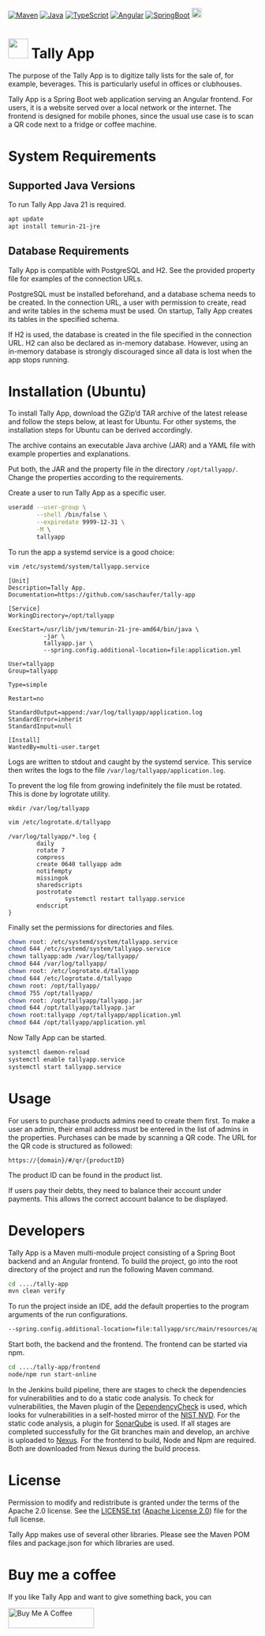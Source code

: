 [![Maven](https://img.shields.io/static/v1?label=Maven&message=4.0.0&color=blue)](https://maven.apache.org/)
[![Java](https://img.shields.io/static/v1?label=Java&message=21&color=red)](https://adoptium.net/de/temurin/releases/?os=linux&arch=any&package=jdk)
[![TypeScript](https://img.shields.io/static/v1?label=TypeScript&message=5.5.4&color=blue)](https://www.typescriptlang.org/)
[![Angular](https://img.shields.io/static/v1?label=Angular&message=18&color=purple)](https://angular.dev/)
[![SpringBoot](https://img.shields.io/static/v1?label=SpringBoot&message=3.3.5&color=green)](https://spring.io/projects/spring-boot)
<a href="https://www.buymeacoffee.com/saschaufer"><img src="https://www.buymeacoffee.com/assets/img/custom_images/orange_img.png" height="20px"></a>

# <img src="./frontend/src/favicon.ico" width="40" height="40"> Tally App

The purpose of the Tally App is to digitize tally lists for the sale of, for example, beverages.
This is particularly useful in offices or clubhouses.

Tally App is a Spring Boot web application serving an Angular frontend.
For users, it is a website served over a local network or the internet.
The frontend is designed for mobile phones, since the usual use case is to scan a QR code next to a fridge or coffee
machine.

# System Requirements

## Supported Java Versions

To run Tally App Java 21 is required.

```bash
apt update
apt install temurin-21-jre
```

## Database Requirements

Tally App is compatible with PostgreSQL and H2.
See the provided property file for examples of the connection URLs.

PostgreSQL must be installed beforehand, and a database schema needs to be created.
In the connection URL, a user with permission to create, read and write tables in the schema must be used.
On startup, Tally App creates its tables in the specified schema.

If H2 is used, the database is created in the file specified in the connection URL.
H2 can also be declared as in-memory database.
However, using an in-memory database is strongly discouraged since all data is lost when the app stops running.

# Installation (Ubuntu)

To install Tally App, download the GZip’d TAR archive of the latest release and follow the steps below, at least for
Ubuntu.
For other systems, the installation steps for Ubuntu can be derived accordingly.

The archive contains an executable Java archive (JAR) and a YAML file with example properties and explanations.

Put both, the JAR and the property file in the directory `/opt/tallyapp/`.
Change the properties according to the requirements.

Create a user to run Tally App as a specific user.

```bash
useradd --user-group \
        --shell /bin/false \
        --expiredate 9999-12-31 \
        -M \
        tallyapp
```

To run the app a systemd service is a good choice:

```bash
vim /etc/systemd/system/tallyapp.service
```

```text
[Unit]
Description=Tally App.
Documentation=https://github.com/saschaufer/tally-app

[Service]
WorkingDirectory=/opt/tallyapp

ExecStart=/usr/lib/jvm/temurin-21-jre-amd64/bin/java \
          -jar \
          tallyapp.jar \
          --spring.config.additional-location=file:application.yml

User=tallyapp
Group=tallyapp

Type=simple

Restart=no

StandardOutput=append:/var/log/tallyapp/application.log
StandardError=inherit
StandardInput=null

[Install]
WantedBy=multi-user.target
```

Logs are written to stdout and caught by the systemd service.
This service then writes the logs to the file `/var/log/tallyapp/application.log`.

To prevent the log file from growing indefinitely the file must be rotated.
This is done by logrotate utility.

```
mkdir /var/log/tallyapp
```

```bash
vim /etc/logrotate.d/tallyapp
```

```text
/var/log/tallyapp/*.log {
        daily
        rotate 7
        compress
        create 0640 tallyapp adm
        notifempty
        missingok
        sharedscripts
        postrotate
                systemctl restart tallyapp.service
        endscript
}
```

Finally set the permissions for directories and files.

```bash
chown root: /etc/systemd/system/tallyapp.service
chmod 644 /etc/systemd/system/tallyapp.service
chown tallyapp:adm /var/log/tallyapp/
chmod 644 /var/log/tallyapp/
chown root: /etc/logrotate.d/tallyapp
chmod 644 /etc/logrotate.d/tallyapp
chown root: /opt/tallyapp/
chmod 755 /opt/tallyapp/
chown root: /opt/tallyapp/tallyapp.jar
chmod 644 /opt/tallyapp/tallyapp.jar
chown root:tallyapp /opt/tallyapp/application.yml
chmod 644 /opt/tallyapp/application.yml
```

Now Tally App can be started.

```bash
systemctl daemon-reload
systemctl enable tallyapp.service
systemctl start tallyapp.service
```

# Usage

For users to purchase products admins need to create them first.
To make a user an admin, their email address must be entered in the list of admins in the properties.
Purchases can be made by scanning a QR code.
The URL for the QR code is structured as followed:

```
https://{domain}/#/qr/{productID}
```

The product ID can be found in the product list.

If users pay their debts, they need to balance their account under payments.
This allows the correct account balance to be displayed.

# Developers

Tally App is a Maven multi-module project consisting of a Spring Boot backend and an Angular frontend.
To build the project, go into the root directory of the project and run the following Maven command.

```bash
cd ..../tally-app
mvn clean verify
```

To run the project inside an IDE, add the default properties to the program arguments of the run configurations.

```bash
--spring.config.additional-location=file:tallyapp/src/main/resources/application-default.yml
```

Start both, the backend and the frontend.
The frontend can be started via npm.

```bash
cd ..../tally-app/frontend
node/npm run start-online
```

In the Jenkins build pipeline, there are stages to check the dependencies for vulnerabilities and to do a static code
analysis.
To check for vulnerabilities, the Maven plugin of the [DependencyCheck](https://github.com/jeremylong/DependencyCheck)
is used, which looks for vulnerabilities in a self-hosted mirror of the [NIST NVD](https://nvd.nist.gov/).
For the static code analysis, a plugin for [SonarQube](https://www.sonarsource.com/products/sonarqube/) is used.
If all stages are completed successfully for the Git branches main and develop, an archive is uploaded
to [Nexus](https://www.sonatype.com/products/sonatype-nexus-repository).
For the frontend to build, Node and Npm are required.
Both are downloaded from Nexus during the build process.

# License

Permission to modify and redistribute is granted under the terms of the Apache 2.0 license.
See the [LICENSE.txt](LICENSE.txt) ([Apache License 2.0](https://choosealicense.com/licenses/apache-2.0/)) file for the
full license.

Tally App makes use of several other libraries.
Please see the Maven POM files and package.json for which libraries are used.

# Buy me a coffee

If you like Tally App and want to give something back, you can

<a href="https://buymeacoffee.com/saschaufer" target="_blank"><img src="https://cdn.buymeacoffee.com/buttons/default-orange.png" alt="Buy Me A Coffee" height="41" width="174"></a>
